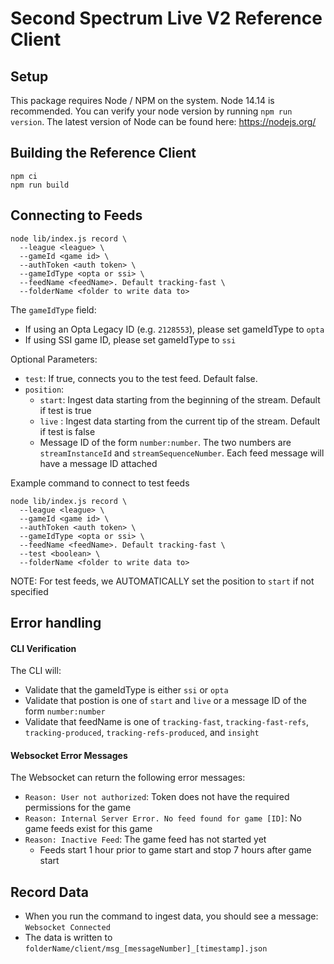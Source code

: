 # Second Spectrum Live V2 Reference Client

## Setup

This package requires Node / NPM on the system. Node 14.14 is recommended. You can verify your node version by running `npm run version`. The latest version of Node can be found here: https://nodejs.org/

## Building the Reference Client

```
npm ci
npm run build
```

## Connecting to Feeds

```
node lib/index.js record \
  --league <league> \
  --gameId <game id> \
  --authToken <auth token> \
  --gameIdType <opta or ssi> \
  --feedName <feedName>. Default tracking-fast \
  --folderName <folder to write data to>
```

The `gameIdType` field:

- If using an Opta Legacy ID (e.g. `2128553`), please set gameIdType to `opta`
- If using SSI game ID, please set gameIdType to `ssi`

Optional Parameters:

- `test`: If true, connects you to the test feed. Default false.
- `position`:
  - `start`: Ingest data starting from the beginning of the stream. Default if test is true
  - `live` : Ingest data starting from the current tip of the stream. Default if test is false
  - Message ID of the form `number:number`. The two numbers are `streamInstanceId` and `streamSequenceNumber`. Each feed message will have a message ID attached

Example command to connect to test feeds

```
node lib/index.js record \
  --league <league> \
  --gameId <game id> \
  --authToken <auth token> \
  --gameIdType <opta or ssi> \
  --feedName <feedName>. Default tracking-fast \
  --test <boolean> \
  --folderName <folder to write data to>
```

NOTE: For test feeds, we AUTOMATICALLY set the position to `start` if not specified

## Error handling

#### CLI Verification

The CLI will:

- Validate that the gameIdType is either `ssi` or `opta`
- Validate that postion is one of `start` and `live` or a message ID of the form `number:number`
- Validate that feedName is one of `tracking-fast`, `tracking-fast-refs`, `tracking-produced`, `tracking-refs-produced`, and `insight`

#### Websocket Error Messages

The Websocket can return the following error messages:

- `Reason: User not authorized`: Token does not have the required permissions for the game
- `Reason: Internal Server Error. No feed found for game [ID]`: No game feeds exist for this game
- `Reason: Inactive Feed`: The game feed has not started yet
  - Feeds start 1 hour prior to game start and stop 7 hours after game start

## Record Data

- When you run the command to ingest data, you should see a message: `Websocket Connected`
- The data is written to `folderName/client/msg_[messageNumber]_[timestamp].json`
